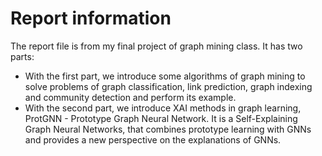 # Report information
The report file is from my final project of graph mining class. It has two parts: 
- With the first part, we introduce some algorithms of graph mining to solve problems of graph classification, link prediction, graph indexing and community detection and perform its example. 
- With the second part, we introduce XAI methods in graph learning, ProtGNN - Prototype Graph Neural Network. It is a Self-Explaining Graph Neural Networks, that combines prototype learning with GNNs and provides a new perspective on the explanations of GNNs.

